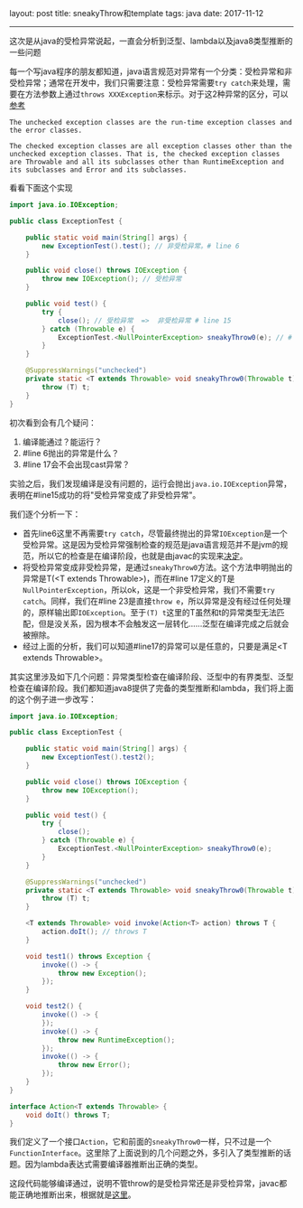 layout: post
title: sneakyThrow和template
tags: java
date: 2017-11-12

---
这次是从java的受检异常说起，一直会分析到泛型、lambda以及java8类型推断的一些问题
<!--more-->
每一个写java程序的朋友都知道，java语言规范对异常有一个分类：受检异常和非受检异常；通常在开发中，我们只需要注意：受检异常需要`try catch`来处理，需要在方法参数上通过`throws XXXException`来标示。对于这2种异常的区分，可以[参考](https://docs.oracle.com/javase/specs/jls/se8/html/jls-11.html#jls-11.1.1)

```
The unchecked exception classes are the run-time exception classes and the error classes.

The checked exception classes are all exception classes other than the unchecked exception classes. That is, the checked exception classes are Throwable and all its subclasses other than RuntimeException and its subclasses and Error and its subclasses.
```

看看下面这个实现

```java
import java.io.IOException;

public class ExceptionTest {

    public static void main(String[] args) {
        new ExceptionTest().test(); // 非受检异常。# line 6
    }

    public void close() throws IOException {
        throw new IOException(); // 受检异常
    }

    public void test() {
        try {
            close(); // 受检异常  =>  非受检异常 # line 15
        } catch (Throwable e) {
            ExceptionTest.<NullPointerException> sneakyThrow0(e); // # line 17
        }
    }

    @SuppressWarnings("unchecked")
    private static <T extends Throwable> void sneakyThrow0(Throwable t) throws T {  // #line 22
        throw (T) t;
    }
}
```

初次看到会有几个疑问：

1. 编译能通过？能运行？
2. #line 6抛出的异常是什么？
3. #line 17会不会出现cast异常？

实验之后，我们发现编译是没有问题的，运行会抛出`java.io.IOException`异常，表明在#line15成功的将"受检异常变成了非受检异常"。

我们逐个分析一下：

* 首先line6这里不再需要`try catch`，尽管最终抛出的异常`IOException`是一个受检异常。这是因为受检异常强制检查的规范是java语言规范并不是jvm的规范，所以它的检查是在编译阶段，也就是由javac的实现来[决定](https://docs.oracle.com/javase/specs/jls/se8/html/jls-11.html#jls-11.2)。
* 将受检异常变成非受检异常，是通过`sneakyThrow0`方法。这个方法申明抛出的异常是T(&lt;T extends Throwable&gt;)，而在#line 17定义的T是`NullPointerException`，所以ok，这是一个非受检异常，我们不需要`try catch`。同样，我们在#line 23是直接`throw e`，所以异常是没有经过任何处理的，原样输出即`IOException`。至于`(T) t`这里的T虽然和t的异常类型无法匹配，但是没关系，因为根本不会触发这一层转化......泛型在编译完成之后就会被擦除。
* 经过上面的分析，我们可以知道#line17的异常可以是任意的，只要是满足&lt;T extends Throwable&gt;。

其实这里涉及如下几个问题：异常类型检查在编译阶段、泛型中的有界类型、泛型检查在编译阶段。我们都知道java8提供了完备的类型推断和lambda，我们将上面的这个例子进一步改写：

```java
import java.io.IOException;

public class ExceptionTest {

    public static void main(String[] args) {
        new ExceptionTest().test2();
    }

    public void close() throws IOException {
        throw new IOException();
    }

    public void test() {
        try {
            close();
        } catch (Throwable e) {
            ExceptionTest.<NullPointerException> sneakyThrow0(e);
        }
    }

    @SuppressWarnings("unchecked")
    private static <T extends Throwable> void sneakyThrow0(Throwable t) throws T {
        throw (T) t;
    }

    <T extends Throwable> void invoke(Action<T> action) throws T {
        action.doIt(); // throws T
    }

    void test1() throws Exception {
        invoke(() -> {
            throw new Exception();
        });
    }

    void test2() {
        invoke(() -> {
        });
        invoke(() -> {
            throw new RuntimeException();
        });
        invoke(() -> {
            throw new Error();
        });
    }
}

interface Action<T extends Throwable> {
    void doIt() throws T;
}
```

我们定义了一个接口`Action`，它和前面的`sneakyThrow0`一样，只不过是一个`FunctionInterface`。这里除了上面说到的几个问题之外，多引入了类型推断的话题。因为lambda表达式需要编译器推断出正确的类型。

这段代码能够编译通过，说明不管throw的是受检异常还是非受检异常，javac都能正确地推断出来，根据就是[这里](https://docs.oracle.com/javase/specs/jls/se8/html/jls-18.html#jls-18.4)。

